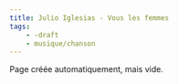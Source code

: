```yaml
---
title: Julio Iglesias - Vous les femmes
tags:
    - -draft
    - musique/chanson
---
```


Page créée automatiquement, mais vide.
